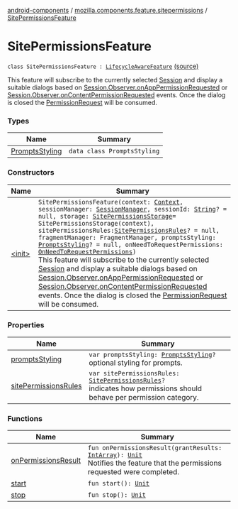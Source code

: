 [android-components](../../index.md) / [mozilla.components.feature.sitepermissions](../index.md) / [SitePermissionsFeature](./index.md)

# SitePermissionsFeature

`class SitePermissionsFeature : `[`LifecycleAwareFeature`](../../mozilla.components.support.base.feature/-lifecycle-aware-feature/index.md) [(source)](https://github.com/mozilla-mobile/android-components/blob/master/components/feature/sitepermissions/src/main/java/mozilla/components/feature/sitepermissions/SitePermissionsFeature.kt#L63)

This feature will subscribe to the currently selected [Session](../../mozilla.components.browser.session/-session/index.md) and display
a suitable dialogs based on [Session.Observer.onAppPermissionRequested](../../mozilla.components.browser.session/-session/-observer/on-app-permission-requested.md) or
[Session.Observer.onContentPermissionRequested](../../mozilla.components.browser.session/-session/-observer/on-content-permission-requested.md)  events.
Once the dialog is closed the [PermissionRequest](../../mozilla.components.concept.engine.permission/-permission-request/index.md) will be consumed.

### Types

| Name | Summary |
|---|---|
| [PromptsStyling](-prompts-styling/index.md) | `data class PromptsStyling` |

### Constructors

| Name | Summary |
|---|---|
| [&lt;init&gt;](-init-.md) | `SitePermissionsFeature(context: `[`Context`](https://developer.android.com/reference/android/content/Context.html)`, sessionManager: `[`SessionManager`](../../mozilla.components.browser.session/-session-manager/index.md)`, sessionId: `[`String`](https://kotlinlang.org/api/latest/jvm/stdlib/kotlin/-string/index.html)`? = null, storage: `[`SitePermissionsStorage`](../-site-permissions-storage/index.md)` = SitePermissionsStorage(context), sitePermissionsRules: `[`SitePermissionsRules`](../-site-permissions-rules/index.md)`? = null, fragmentManager: FragmentManager, promptsStyling: `[`PromptsStyling`](-prompts-styling/index.md)`? = null, onNeedToRequestPermissions: `[`OnNeedToRequestPermissions`](../-on-need-to-request-permissions.md)`)`<br>This feature will subscribe to the currently selected [Session](../../mozilla.components.browser.session/-session/index.md) and display a suitable dialogs based on [Session.Observer.onAppPermissionRequested](../../mozilla.components.browser.session/-session/-observer/on-app-permission-requested.md) or [Session.Observer.onContentPermissionRequested](../../mozilla.components.browser.session/-session/-observer/on-content-permission-requested.md)  events. Once the dialog is closed the [PermissionRequest](../../mozilla.components.concept.engine.permission/-permission-request/index.md) will be consumed. |

### Properties

| Name | Summary |
|---|---|
| [promptsStyling](prompts-styling.md) | `var promptsStyling: `[`PromptsStyling`](-prompts-styling/index.md)`?`<br>optional styling for prompts. |
| [sitePermissionsRules](site-permissions-rules.md) | `var sitePermissionsRules: `[`SitePermissionsRules`](../-site-permissions-rules/index.md)`?`<br>indicates how permissions should behave per permission category. |

### Functions

| Name | Summary |
|---|---|
| [onPermissionsResult](on-permissions-result.md) | `fun onPermissionsResult(grantResults: `[`IntArray`](https://kotlinlang.org/api/latest/jvm/stdlib/kotlin/-int-array/index.html)`): `[`Unit`](https://kotlinlang.org/api/latest/jvm/stdlib/kotlin/-unit/index.html)<br>Notifies the feature that the permissions requested were completed. |
| [start](start.md) | `fun start(): `[`Unit`](https://kotlinlang.org/api/latest/jvm/stdlib/kotlin/-unit/index.html) |
| [stop](stop.md) | `fun stop(): `[`Unit`](https://kotlinlang.org/api/latest/jvm/stdlib/kotlin/-unit/index.html) |
